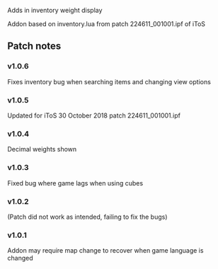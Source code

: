 Adds in inventory weight display

Addon based on inventory.lua from patch 224611_001001.ipf of iToS

Patch notes
---
### v1.0.6
Fixes inventory bug when searching items and changing view options

### v1.0.5
Updated for iToS 30 October 2018 patch 224611_001001.ipf

### v1.0.4

Decimal weights shown

### v1.0.3

Fixed bug where game lags when using cubes

### v1.0.2

(Patch did not work as intended, failing to fix the bugs)

### v1.0.1

Addon may require map change to recover when game language is changed